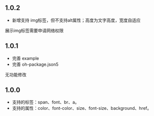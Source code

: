 ## 1.0.2
* 新增支持 img标签，但不支持alt属性；高度为文字高度，宽度自适应

展示img标签需要申请网络权限

## 1.0.1

* 完善 example
* 完善 oh-package.json5

无功能修改

## 1.0.0

* 支持的标签：span、font、br、a。
* 支持的属性：color、font-color、size、font-size、background、href。